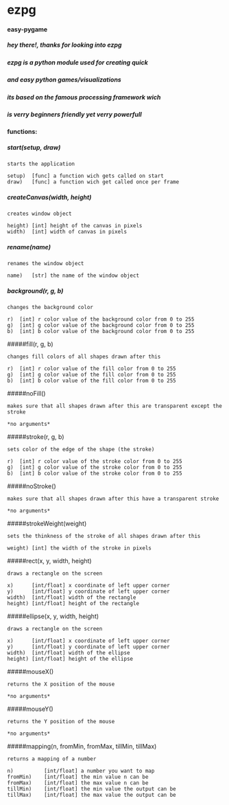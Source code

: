 # ezpg
#### easy-pygame
##### hey there!, thanks for looking into ezpg
##### ezpg is a python module used for creating quick
##### and easy python games/visualizations

##### its based on the famous processing framework wich
##### is verry beginners friendly yet verry powerfull



#### functions: 

##### start(setup, draw)
```
starts the application

setup)	[func] a function wich gets called on start
draw)	[func] a function wich get called once per frame
```

##### createCanvas(width, height)
```
creates window object

height) [int] height of the canvas in pixels
width)	[int] width of canvas in pixels
```

##### rename(name)


```
renames the window object

name)	[str] the name of the window object
```

##### background(r, g, b)
```
changes the background color

r)	[int] r color value of the background color from 0 to 255
g)	[int] g color value of the background color from 0 to 255
b)	[int] b color value of the background color from 0 to 255
```


#####fill(r, g, b)
```
changes fill colors of all shapes drawn after this

r)	[int] r color value of the fill color from 0 to 255
g)	[int] g color value of the fill color from 0 to 255
b)	[int] b color value of the fill color from 0 to 255
```

#####noFill()
```
makes sure that all shapes drawn after this are transparent except the stroke

*no arguments*
```

#####stroke(r, g, b)
```
sets color of the edge of the shape (the stroke)

r)	[int] r color value of the stroke color from 0 to 255
g)	[int] g color value of the stroke color from 0 to 255
b)	[int] b color value of the stroke color from 0 to 255
```

#####noStroke()
```
makes sure that all shapes drawn after this have a transparent stroke

*no arguments*
```
#####strokeWeight(weight)
```
sets the thinkness of the stroke of all shapes drawn after this

weight) [int] the width of the stroke in pixels
```

#####rect(x, y, width, height)
```
draws a rectangle on the screen

x)		[int/float] x coordinate of left upper corner
y)		[int/float] y coordinate of left upper corner
width)	[int/float] width of the rectangle
height)	[int/float] height of the rectangle
```

#####ellipse(x, y, width, height)
```
draws a rectangle on the screen

x)		[int/float] x coordinate of left upper corner
y)		[int/float] y coordinate of left upper corner
width)	[int/float] width of the ellipse
height)	[int/float] height of the ellipse
```

#####mouseX()
```
returns the X position of the mouse

*no arguments*
```

#####mouseY()
```
returns the Y position of the mouse

*no arguments*
```

#####mapping(n, fromMin, fromMax, tillMin, tillMax)
```
returns a mapping of a number

n)			[int/float] a number you want to map
fromMin)	[int/float] the min value n can be
fromMax)	[int/float]	the max value n can be
tillMin)	[int/float]	the min value the output can be
tillMax)	[int/float]	the max value the output can be
```
